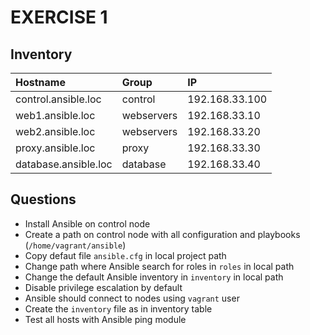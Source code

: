# EXERCISE 1

## Inventory

| Hostname | Group | IP |
|:---------|:------|:---|
| control.ansible.loc | control | 192.168.33.100 |
| web1.ansible.loc | webservers | 192.168.33.10 |
| web2.ansible.loc | webservers | 192.168.33.20 |
| proxy.ansible.loc | proxy | 192.168.33.30 |
| database.ansible.loc | database | 192.168.33.40 |


## Questions

- Install Ansible on control node
- Create a path on control node with all configuration and playbooks (`/home/vagrant/ansible`)
- Copy defaut file `ansible.cfg` in local project path
- Change path where Ansible search for roles in `roles` in local path
- Change the default Ansible inventory in `inventory` in local path
- Disable privilege escalation by default
- Ansible should connect to nodes using `vagrant` user
- Create the `inventory` file as in inventory table
- Test all hosts with Ansible ping module
